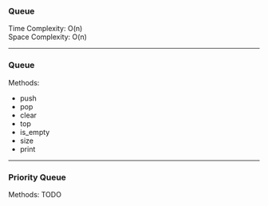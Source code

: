 ### Queue

Time Complexity: O(n)\
Space Complexity: O(n)

---

### Queue

Methods:

- push
- pop
- clear
- top
- is_empty
- size
- print

---

### Priority Queue

Methods:
TODO
